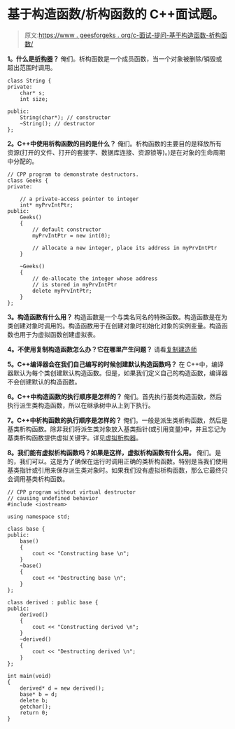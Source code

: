 # 基于构造函数/析构函数的 C++面试题。

> 原文:[https://www . geesforgeks . org/c-面试-提问-基于构造函数-析构函数/](https://www.geeksforgeeks.org/c-interview-questions-based-on-constructors-destructors/)

**1。什么是[析构器](https://www.geeksforgeeks.org/destructors-c/)？**
俺们。析构函数是一个成员函数，当一个对象被删除/销毁或超出范围时调用。

```
class String {
private:
    char* s;
    int size;

public:
    String(char*); // constructor
    ~String(); // destructor
};
```

**2。C++中使用析构函数的目的是什么？**
俺们。析构函数的主要目的是释放所有资源(打开的文件、打开的套接字、数据库连接、资源锁等)。)是在对象的生命周期中分配的。

```
// CPP program to demonstrate destructors.
class Geeks {
private:

    // a private-access pointer to integer
    int* myPrvIntPtr; 
public:
    Geeks()
    {
        // default constructor
        myPrvIntPtr = new int(0);

        // allocate a new integer, place its address in myPrvIntPtr
    }

    ~Geeks()
    {
        // de-allocate the integer whose address 
        // is stored in myPrvIntPtr
        delete myPrvIntPtr;       
    }
};
```

**3。构造函数有什么用？**
构造函数是一个与类名同名的特殊函数。构造函数是在为类创建对象时调用的。构造函数用于在创建对象时初始化对象的实例变量。构造函数也用于为虚拟函数创建虚拟表。

**4。不使用复制构造函数怎么办？它在哪里产生问题？**
请看[复制建造师](https://www.geeksforgeeks.org/copy-constructor-in-cpp/)

**5。C++编译器会在我们自己编写的时候创建默认构造函数吗？**
在 C++中，编译器默认为每个类创建默认构造函数。但是，如果我们定义自己的构造函数，编译器不会创建默认的构造函数。

**6。C++中构造函数的执行顺序是怎样的？**
俺们。首先执行基类构造函数，然后执行派生类构造函数，所以在继承树中从上到下执行。

**7。C++中析构函数的执行顺序是怎样的？**
俺们。一般是派生类析构函数，然后是基类析构函数。除非我们将派生类对象放入基类指针(或引用变量)中，并且忘记为基类析构函数提供虚拟关键字。详见[虚拟析构器](https://www.geeksforgeeks.org/virtual-destructor/)。

**8。我们能有虚拟析构函数吗？如果是这样，虚拟析构函数有什么用。**
俺们。是的，我们可以。这是为了确保在运行时调用正确的类析构函数。特别是当我们使用基类指针或引用来保存派生类对象时。如果我们没有虚拟析构函数，那么它最终只会调用基类析构函数。

```
// CPP program without virtual destructor
// causing undefined behavior
#include <iostream>

using namespace std;

class base {
public:
    base()
    {
        cout << "Constructing base \n";
    }
    ~base()
    {
        cout << "Destructing base \n";
    }
};

class derived : public base {
public:
    derived()
    {
        cout << "Constructing derived \n";
    }
    ~derived()
    {
        cout << "Destructing derived \n";
    }
};

int main(void)
{
    derived* d = new derived();
    base* b = d;
    delete b;
    getchar();
    return 0;
}
```